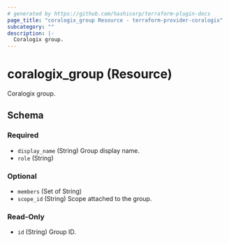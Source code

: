 ```yaml
---
# generated by https://github.com/hashicorp/terraform-plugin-docs
page_title: "coralogix_group Resource - terraform-provider-coralogix"
subcategory: ""
description: |-
  Coralogix group.
---
```


# coralogix_group (Resource)

Coralogix group.



<!-- schema generated by tfplugindocs -->
## Schema

### Required

- `display_name` (String) Group display name.
- `role` (String)

### Optional

- `members` (Set of String)
- `scope_id` (String) Scope attached to the group.

### Read-Only

- `id` (String) Group ID.
